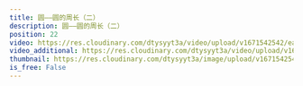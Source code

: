 ```yaml
---
title: 圆——圆的周长（二）
description: 圆——圆的周长（二）
position: 22
video: https://res.cloudinary.com/dtysyyt3a/video/upload/v1671542542/easymath/6年级上/05单元圆/ch4lsoebcb3pvir1tfmj.mp4
video_additional: https://res.cloudinary.com/dtysyyt3a/video/upload/v1671542587/easymath/6年级上/05单元圆/每课一题的解答视频/dkuahayob7fjrfzkoojz.mp4
thumbnail: https://res.cloudinary.com/dtysyyt3a/image/upload/v1671542544/easymath/6年级上/05单元圆/nadg7uvqwrowxlg2r9d0.png
is_free: False
---
```

